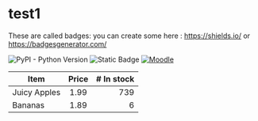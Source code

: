 
# test1

These are called badges: you can create some here : https://shields.io/ or https://badgesgenerator.com/

![PyPI - Python Version](https://img.shields.io/pypi/pyversions/3)
![Static Badge](https://img.shields.io/badge/Gundam-x102-blue)
[![Moodle](https://img.shields.io/badge/Moodle-Hello-green?style=flat&logo=#ECD53F&link=https://moodle.hu-berlin.de/login/index.php)](https://moodle.hu-berlin.de/login/index.php)




| Item         | Price | # In stock |
|--------------|:-----:|-----------:|
| Juicy Apples |  1.99 |        739 |
| Bananas      |  1.89 |          6 |
